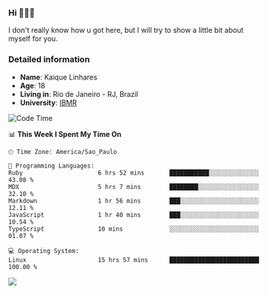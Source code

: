 ### Hi 🙋🏽‍♂️

I don't really know how u got here, but I will try to show a little bit about myself for you.

### Detailed information

* **Name**: Kaique Linhares
* **Age**: 18
* **Living in**: Rio  de Janeiro - RJ, Brazil
* **University**: [IBMR](https://www.ibmr.br/)

<!--START_SECTION:waka-->
![Code Time](http://img.shields.io/badge/Code%20Time-517%20hrs%2050%20mins-blue)

📊 **This Week I Spent My Time On** 

```text
🕑︎ Time Zone: America/Sao_Paulo

💬 Programming Languages: 
Ruby                     6 hrs 52 mins       ███████████░░░░░░░░░░░░░░   43.08 % 
MDX                      5 hrs 7 mins        ████████░░░░░░░░░░░░░░░░░   32.10 % 
Markdown                 1 hr 56 mins        ███░░░░░░░░░░░░░░░░░░░░░░   12.11 % 
JavaScript               1 hr 40 mins        ███░░░░░░░░░░░░░░░░░░░░░░   10.54 % 
TypeScript               10 mins             ░░░░░░░░░░░░░░░░░░░░░░░░░   01.07 % 

💻 Operating System: 
Linux                    15 hrs 57 mins      █████████████████████████   100.00 % 
```


<!--END_SECTION:waka-->

<a href="https://www.linkedin.com/in/kaique-linhares-25a840208/"  target="_blank"><img src="https://img.shields.io/badge/-LinkedIn-%230077B5?style=for-the-badge&logo=linkedin&logoColor=white" target="_blank"></a>

